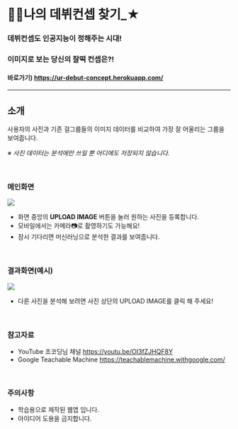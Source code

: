 # 🙋‍♀️나의 데뷔컨셉 찾기_★

<h3> 데뷔컨셉도 인공지능이 정해주는 시대!</h3>
<h3> 이미지로 보는 당신의 찰떡 컨셉은?! </h3>
<h4> 바로가기) <a href = 'https://ur-debut-concept.herokuapp.com/' target='_blank'>https://ur-debut-concept.herokuapp.com/</a> 
</h4>

---
## 소개
사용자의 사진과 기존 걸그룹들의 이미지 데이터를 비교하여 가장 잘 어울리는 그룹을 보여줍니다.

*※ 사진 데이터는 분석에만 쓰일 뿐 어디에도 저장되지 않습니다.*

<br>

### 메인화면
![](https://images.velog.io/images/hability24/post/a8683a80-fd1b-42c6-b7ed-bbef068b4c57/image.png)
- 화면 중앙의 **UPLOAD IMAGE** 버튼을 눌러 원하는 사진을 등록합니다.
- 모바일에서는 카메라📷로 촬영하기도 가능해요!
- 잠시 기다리면 머신러닝으로 분석한 결과를 보여줍니다.

<br>

### 결과화면(예시)
![](https://images.velog.io/images/hability24/post/2002a0f7-6e87-41cf-b44f-e88db414b106/image.png)

- 다른 사진을 분석해 보려면 사진 상단의 UPLOAD IMAGE를 클릭 해 주세요!

<br>

### 참고자료
- YouTube 조코딩님 채널 https://youtu.be/OI3fZJHQF8Y
- Google Teachable Machine https://teachablemachine.withgoogle.com/

<br>

### 주의사항
- 학습용으로 제작된 웹앱 입니다.
- 아이디어 도용을 금지합니다.
